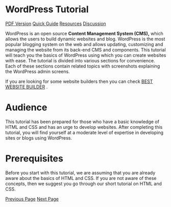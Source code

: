 # WordPress Tutorial
[PDF Version](../wordpress/wordpress_pdf_version.md)
[Quick Guide](../wordpress/wordpress_quick_guide.md)
[Resources](../wordpress/wordpress_useful_resources.md)
[Discussion](../wordpress/wordpress_discussion.md)

WordPress is an open source **Content Management System (CMS),** which allows the users to build dynamic websites and blog. WordPress is the most popular blogging system on the web and allows updating, customizing and managing the website from its back-end CMS and components. This tutorial will teach you the basics of WordPress using which you can create websites with ease. The tutorial is divided into various sections for convenience. Each of these sections contain related topics with screenshots explaining the WordPress admin screens.

If you are looking for some website builders then you can check [BEST WEBSITE BUILDER](http://websitesetup.org/website-builders/) .

# Audience
This tutorial has been prepared for those who have a basic knowledge of HTML and CSS and has an urge to develop websites. After completing this tutorial, you will find yourself at a moderate level of expertise in developing sites or blogs using WordPress.

# Prerequisites
Before you start with this tutorial, we are assuming that you are already aware about the basics of HTML and CSS. If you are not aware of these concepts, then we suggest you go through our short tutorial on HTML and CSS.


[Previous Page](../wordpress/index.md) [Next Page](../wordpress/wordpress_overview.md) 
